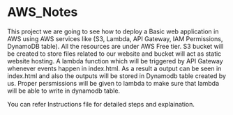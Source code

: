 # AWS_Notes
This project we are going to see how to deploy a Basic web application in AWS using AWS services like (S3, Lambda, API Gateway, IAM Permissions, DynamoDB table). All the resources are under AWS Free tier.
S3 bucket will be created to store files related to our website and bucket will act as static website hosting.
A lambda function which will be triggered by API Gateway whenever events happen in index.html. As a result a output can be seen in index.html and also the outputs will be stored in Dynamodb table created by us. 
Proper persmissions will be given to lambda to make sure that lambda will be able to write in dynamodb table.

You can refer Instructions file for detailed steps and explaination.



